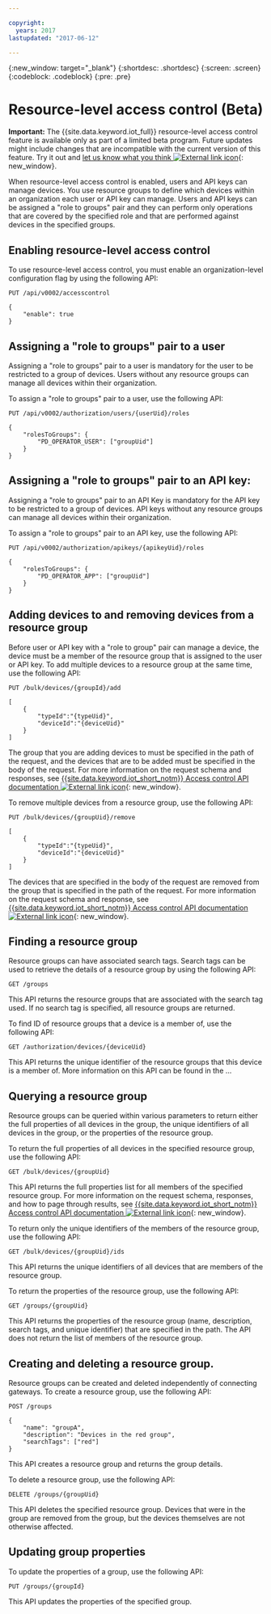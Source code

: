 ```yaml
---

copyright:
  years: 2017
lastupdated: "2017-06-12"

---
```


{:new_window: target="\_blank"}
{:shortdesc: .shortdesc}
{:screen: .screen}
{:codeblock: .codeblock}
{:pre: .pre}

# Resource-level access control (Beta)

**Important:** The {{site.data.keyword.iot_full}} resource-level access control feature is available only as part of a limited beta program. Future updates might include changes that are incompatible with the current version of this feature. Try it out and [let us know what you think ![External link icon](../../../icons/launch-glyph.svg "Externl link icon")](https://developer.ibm.com/answers/smart-spaces/17/internet-of-things.html){: new_window}.

When resource-level access control is enabled, users and API keys can manage devices. You use resource groups to define which devices within an organization each user or API key can manage. Users and API keys can be assigned a "role to groups" pair and they can perform only operations that are covered by the specified role and that are performed against devices in the specified groups.

## Enabling resource-level access control

To use resource-level access control, you must enable an organization-level configuration flag by using the following API:

    PUT /api/v0002/accesscontrol

    {
        "enable": true
    }

## Assigning a "role to groups" pair to a user

Assigning a "role to groups" pair to a user is mandatory for the user to be restricted to a group of devices.
Users without any resource groups can manage all devices within their organization.

To assign a "role to groups" pair to a user, use the following API:

    PUT /api/v0002/authorization/users/{userUid}/roles

    {
        "rolesToGroups": {
            "PD_OPERATOR_USER": ["groupUid"]
        }
    }

## Assigning a "role to groups" pair to an API key:

Assigning a "role to groups" pair to an API Key is mandatory for the API key to be restricted to a group of devices.
API keys without any resource groups can manage all devices within their organization.

To assign a "role to groups" pair to an API key, use the following API:

    PUT /api/v0002/authorization/apikeys/{apikeyUid}/roles

    {
        "rolesToGroups": {
            "PD_OPERATOR_APP": ["groupUid"]
        }
    }

## Adding devices to and removing devices from a resource group

Before user or API key with a "role to group" pair can manage a device, the device must be a member of the resource group that is assigned to the user or API key. To add multiple devices to a resource group at the same time, use the following API:

    PUT /bulk/devices/{groupId}/add

    [
	    {
            "typeId":"{typeUid}",
            "deviceId":"{deviceUid}"
        }
    ]

The group that you are adding devices to must be specified in the path of the request, and the devices that are to be added must be specified in the body of the request. For more information on the request schema and responses, see [{{site.data.keyword.iot_short_notm}} Access control API documentation ![External link icon](../../../icons/launch-glyph.svg "External link icon")](https://docs.internetofthings.ibmcloud.com/apis/swagger/v0002/securityb.html#!){: new_window}.

To remove multiple devices from a resource group, use the following API:

    PUT /bulk/devices/{groupUid}/remove

    [
	    {
            "typeId":"{typeUid}",
            "deviceId":"{deviceUid}"
        }
    ]

The devices that are specified in the body of the request are removed from the group that is specified in the path of the request. For more information on the request schema and response, see [{{site.data.keyword.iot_short_notm}} Access control API documentation ![External link icon](../../../icons/launch-glyph.svg "External link icon")](https://docs.internetofthings.ibmcloud.com/apis/swagger/v0002/securityb.html#!){: new_window}.

## Finding a resource group

Resource groups can have associated search tags. Search tags can be used to retrieve the details of a resource group by using the following API:

    GET /groups

This API returns the resource groups that are associated with the search tag used. If no search tag is specified, all resource groups are returned.

To find ID of resource groups that a device is a member of, use the following API:

    GET /authorization/devices/{deviceUid}

This API returns the unique identifier of the resource groups that this device is a member of. More information on this API can be found in the ...

## Querying a resource group

Resource groups can be queried within various parameters to return either the full properties of all devices in the group, the unique identifiers of all devices in the group, or the properties of the resource group.

To return the full properties of all devices in the specified resource group, use the following API:

    GET /bulk/devices/{groupUid}

This API returns the full properties list for all members of the specified resource group. For more information on the request schema, responses, and how to page through results, see [{{site.data.keyword.iot_short_notm}} Access control API documentation ![External link icon](../../../icons/launch-glyph.svg "External link icon")](https://docs.internetofthings.ibmcloud.com/apis/swagger/v0002/securityb.html#!){: new_window}.

To return only the unique identifiers of the members of the resource group, use the following API:

    GET /bulk/devices/{groupUid}/ids

This API returns the unique identifiers of all devices that are members of the resource group.

To return the properties of the resource group, use the following API:

    GET /groups/{groupUid}

This API returns the properties of the resource group (name, description, search tags, and unique identifier) that are specified in the path. The API does not return the list of members of the resource group.

## Creating and deleting a resource group.

Resource groups can be created and deleted independently of connecting gateways. To create a resource group, use the following API:

    POST /groups

    {
        "name": "groupA",
        "description": "Devices in the red group",
        "searchTags": ["red"]
    }

This API creates a resource group and returns the group details.

To delete a resource group, use the following API:

    DELETE /groups/{groupUid}

This API deletes the specified resource group. Devices that were in the group are removed from the group, but the devices themselves are not otherwise affected.

## Updating group properties

To update the properties of a group, use the following API:

    PUT /groups/{groupId}

This API updates the properties of the specified group.
